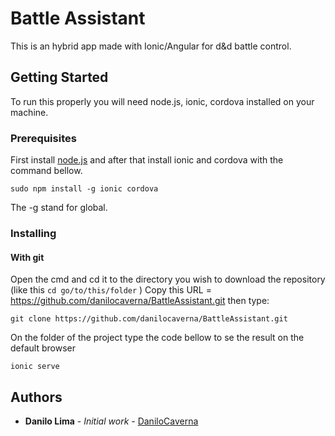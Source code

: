 # Battle Assistant

This is an hybrid app made with Ionic/Angular for d&d battle control.

## Getting Started

To run this properly you will need node.js, ionic, cordova installed on your machine.

### Prerequisites

First install [node.js](https://nodejs.org/en/) and after that install ionic and cordova with the command bellow.

```
sudo npm install -g ionic cordova
```
The -g stand for global.

### Installing

#### With git
Open the cmd and cd it to the directory you wish to download the repository (like this `cd go/to/this/folder` )
Copy this URL = https://github.com/danilocaverna/BattleAssistant.git then type:
```
git clone https://github.com/danilocaverna/BattleAssistant.git
```

On the folder of the project type the code bellow to se the result on the default browser

```
ionic serve
```

## Authors

* **Danilo Lima** - *Initial work* - [DaniloCaverna](https://github.com/danilocaverna)